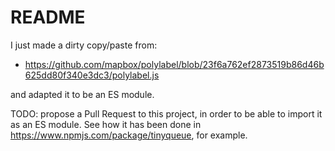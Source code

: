 # README

I just made a dirty copy/paste from:

- https://github.com/mapbox/polylabel/blob/23f6a762ef2873519b86d46b625dd80f340e3dc3/polylabel.js

and adapted it to be an ES module.

TODO: propose a Pull Request to this project, in order to be able to import it
as an ES module. See how it has been done in
https://www.npmjs.com/package/tinyqueue, for example.
